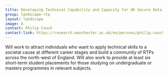 ```yaml
---
title: Developing Technical Capability and Capacity for UK Secure Data Environments
group: landscape-rtp
layout: landscape
image: A
contact: Philip Couch
contact-link: https://research.manchester.ac.uk/en/persons/philip.couch
---
```


Will work to attract individuals who want to apply technical skills to a societal cause at different career stages and build a community of RTPs across the north-west of England. Will also work to provide at least six short-term student placements for those studying on undergraduate or masters programmes in relevant subjects.
